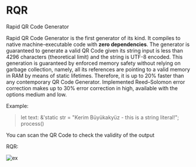 # RQR
Rapid QR Code Generator

Rapid QR Code Generator is the first generator of its kind. It compiles to native machine-executable code with **zero dependencies**. The generator is guaranteed to generate a valid QR Code given its string input is less than 4296 characters (theoretical limit) and the string is UTF-8 encoded. This generation is guaranteed by enforced memory safety without relying on garbage collection, namely, all its references are pointing to a valid memory in RAM by means of static lifetimes. Therefore, it is up to 20% faster than any contemporary QR Code Generator. Implemented Reed–Solomon error correction makes up to 30% error correction in high, available with the options medium and low.


Example: 

>let text: &'static str = "Kerim Büyükakyüz - this is a string literal!";
>process()

You can scan the QR Code to check the validity of the output 

RQR: 

![ex](https://user-images.githubusercontent.com/99087793/177833176-ecd3d71c-a0b4-4ce6-8d7f-3dcd622c3a13.png)
